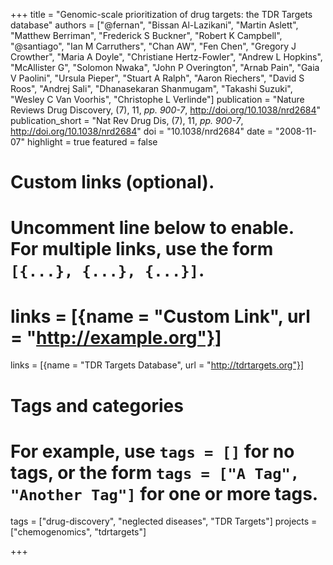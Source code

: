 +++
title = "Genomic-scale prioritization of drug targets: the TDR Targets database"
authors = ["@fernan", "Bissan Al-Lazikani", "Martin Aslett", "Matthew Berriman", "Frederick S Buckner", "Robert K Campbell", "@santiago", "Ian M Carruthers", "Chan AW", "Fen Chen", "Gregory J Crowther", "Maria A Doyle", "Christiane Hertz-Fowler", "Andrew L Hopkins", "McAllister G", "Solomon Nwaka", "John P Overington", "Arnab Pain", "Gaia V Paolini", "Ursula Pieper", "Stuart A Ralph", "Aaron Riechers", "David S Roos", "Andrej Sali", "Dhanasekaran Shanmugam", "Takashi Suzuki", "Wesley C Van Voorhis", "Christophe L Verlinde"]
publication = "Nature Reviews Drug Discovery, (7), 11, _pp. 900-7_, http://doi.org/10.1038/nrd2684"
publication_short = "Nat Rev Drug Dis, (7), 11, _pp. 900-7_, http://doi.org/10.1038/nrd2684" 
doi = "10.1038/nrd2684"
date = "2008-11-07"
highlight = true
featured = false
# Custom links (optional).
#   Uncomment line below to enable. For multiple links, use the form `[{...}, {...}, {...}]`.
# links = [{name = "Custom Link", url = "http://example.org"}]
links = [{name = "TDR Targets Database", url = "http://tdrtargets.org"}]

# Tags and categories
# For example, use `tags = []` for no tags, or the form `tags = ["A Tag", "Another Tag"]` for one or more tags.
tags = ["drug-discovery", "neglected diseases", "TDR Targets"]
projects = ["chemogenomics", "tdrtargets"]


+++
